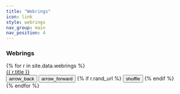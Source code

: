 ```yaml
---
title: "Webrings"
icon: link
style: webrings
nav_group: main
nav_position: 4
---
```

### Webrings

<div class="webring">
    {% for r in site.data.webrings %}
        <div class="ring">
            <span class="ring__title"><a href="{{ r.url }}">{{ r.title }}</a></span>
            <div class="ring__btns">
                <a href="{{ r.prev_url }}"><button title="Previous site in webring"><icon>arrow_back</icon></button></a>
                <a href="{{ r.next_url }}"><button title="Next site in webring"><icon>arrow_forward</icon></button></a>
                {% if r.rand_url %}
                <a href="{{ r.rand_url }}"><button title="Random site in webring"><icon>shuffle</icon></button></a>
                {% endif %}
            </div>
        </div>
    {% endfor %}
</div>